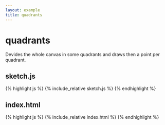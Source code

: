 ```yaml
---
layout: example
title: quadrants
---
```

# quadrants  

Devides the whole canvas in some quadrants and draws then a point per quadrant.  

## sketch.js 
{% highlight js %}
{% include_relative sketch.js %}
{% endhighlight %}
## index.html 
{% highlight js %}
{% include_relative index.html %}
{% endhighlight %}
